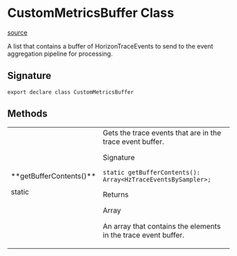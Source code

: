 # CustomMetricsBuffer Class

[source](https://developers.meta.com/horizon-worlds/reference/2.0.0/performance_custommetricsbuffer)

A list that contains a buffer of HorizonTraceEvents to send to the event aggregation pipeline for processing.

## Signature

```
export declare class CustomMetricsBuffer
```

## Methods

<table>
  <tbody>
    <tr>
      <td>**getBufferContents()**

 static</td>
      <td>Gets the trace events that are in the trace event buffer.

Signature

```
static getBufferContents(): Array<HzTraceEventsBySampler>;
```

Returns

Array<HzTraceEventsBySampler>

An array that contains the elements in the trace event buffer.</td>
    </tr>
  </tbody>
</table>